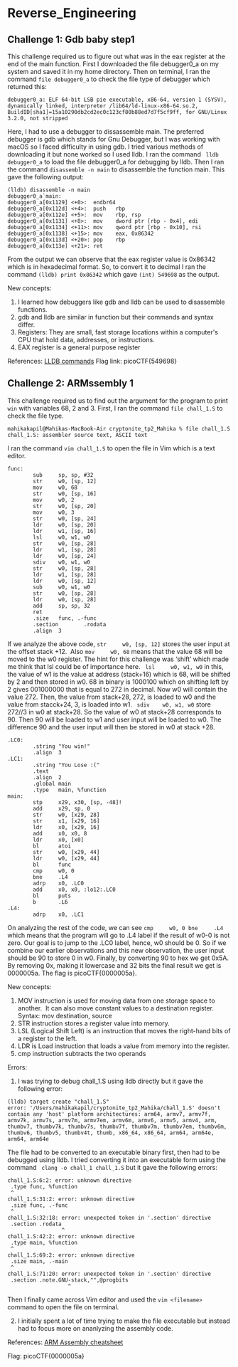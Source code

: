 # Reverse_Engineering
## Challenge 1: Gdb baby step1

This challenge required us to figure out what was in the eax register at the end of the main function.
First I downloaded the file debugger0_a on my system and saved it in my home directory. Then on terminal, I ran the command `file debugger0_a` to check the file type of debugger which returned this: 
```
debugger0_a: ELF 64-bit LSB pie executable, x86-64, version 1 (SYSV), dynamically linked, interpreter /lib64/ld-linux-x86-64.so.2, BuildID[sha1]=15a10290db2cd2ec0c123cf80b88ed7d7f5cf9ff, for GNU/Linux 3.2.0, not stripped
```
Here, I had to use a debugger to dissassemble main. The preferred debugger is gdb which stands for Gnu Debugger, but I was working with macOS so I faced difficulty in using gdb. I tried various methods of downloading it but none worked so I used lldb. I ran the command ` lldb debugger0_a` to load the file debugger0_a for debugging by lldb. Then I ran the command `disassemble -n main` to disassemble the function main. This gave the following output:
```
(lldb) disassemble -n main
debugger0_a`main:
debugger0_a[0x1129] <+0>:  endbr64 
debugger0_a[0x112d] <+4>:  push   rbp
debugger0_a[0x112e] <+5>:  mov    rbp, rsp
debugger0_a[0x1131] <+8>:  mov    dword ptr [rbp - 0x4], edi
debugger0_a[0x1134] <+11>: mov    qword ptr [rbp - 0x10], rsi
debugger0_a[0x1138] <+15>: mov    eax, 0x86342
debugger0_a[0x113d] <+20>: pop    rbp
debugger0_a[0x113e] <+21>: ret    
```
From the output we can observe that the eax register value is 0x86342 which is in hexadecimal format. So, to convert it to decimal  I	ran the command `(lldb) print 0x86342` which gave `(int) 549698` as the output.

New concepts:
1. I learned how debuggers like gdb and lldb can be used to disassemble functions.
2. gdb and lldb are similar in function but their commands and syntax differ.
3. Registers: They are small, fast storage locations within a computer's CPU that hold data, addresses, or instructions.
4. EAX register is a general purpose register

References: [LLDB commands](https://www.kodeco.com/books/advanced-apple-debugging-reverse-engineering/v3.0/chapters/A-appendix-a-lldb-cheatsheet)
Flag link: picoCTF{549698}


## Challenge 2: ARMssembly 1

This challenge required us to find out the argument for the program to print `win` with variables 68, 2 and 3. First, I ran the command `file chall_1.S` to check the file type. 
```
mahikakapil@Mahikas-MacBook-Air cryptonite_tp2_Mahika % file chall_1.S
chall_1.S: assembler source text, ASCII text
```
I ran the command `vim chall_1.S` to open the file in Vim which is a text editor.  

```
func:
        sub     sp, sp, #32
        str     w0, [sp, 12]
        mov     w0, 68
        str     w0, [sp, 16]
        mov     w0, 2
        str     w0, [sp, 20]
        mov     w0, 3
        str     w0, [sp, 24]
        ldr     w0, [sp, 20]
        ldr     w1, [sp, 16]
        lsl     w0, w1, w0
        str     w0, [sp, 28]
        ldr     w1, [sp, 28]
        ldr     w0, [sp, 24]
        sdiv    w0, w1, w0
        str     w0, [sp, 28]
        ldr     w1, [sp, 28]
        ldr     w0, [sp, 12]
        sub     w0, w1, w0
        str     w0, [sp, 28]
        ldr     w0, [sp, 28]
        add     sp, sp, 32
        ret
        .size   func, .-func
        .section        .rodata
        .align  3
```
If we analyze the above code, `str     w0, [sp, 12]` stores the user input at the offset stack +12.  Also `mov     w0, 68` means that the value 68 will be moved to the w0 register. The hint for this challenge was ‘shift’ which made me think that lsl could be of importance here. ` lsl     w0, w1, w0` in this, the value of w1 is the value at address (stack+16) which is 68,  will be shifted by 2 and then stored in w0. 68 in binary is 1000100 which on shifting left by 2 gives 001000000 that is equal to 272 in decimal. Now w0 will contain the value 272. Then, the value from stack+28, 272, is loaded to w0 and the value from stacck+24, 3, is loaded into w1.  ` sdiv    w0, w1, w0` store 272//3 in w0 at stack+28. So the value of w0 at stack+28 corresponds to 90.  Then 90 will be loaded to w1 and user input will be loaded to w0. The difference 90 and the user input will then be stored in w0 at stack +28.

```
.LC0:
        .string "You win!"
        .align  3
.LC1:
        .string "You Lose :("
        .text
        .align  2
        .global main
        .type   main, %function
main:
        stp     x29, x30, [sp, -48]!
        add     x29, sp, 0
        str     w0, [x29, 28]
        str     x1, [x29, 16]
        ldr     x0, [x29, 16]
        add     x0, x0, 8
        ldr     x0, [x0]
        bl      atoi
        str     w0, [x29, 44]
        ldr     w0, [x29, 44]
        bl      func
        cmp     w0, 0
        bne     .L4
        adrp    x0, .LC0
        add     x0, x0, :lo12:.LC0
        bl      puts
        b       .L6
.L4:
        adrp    x0, .LC1
```
On analyzing the rest of the code, we can see `cmp     w0, 0
        bne     .L4` which means that the program will go to .L4 label if the result of w0-0 is not zero. Our goal is to jump to the .LC0 label, hence, w0 should be 0.  So if we combine our earlier observations and this new observation, the user input should be 90 to store 0 in w0. Finally, by converting 90 to hex we get 0x5A. By removing 0x, making it lowercase and 32 bits the final result we get is 0000005a. The flag is picoCTF{0000005a}.

New concepts:
1. MOV instruction is used for moving data from one storage space to another.  It can also move constant values to a destination register. Syntax: mov destination, source
2. STR instruction stores a register value into memory.
3. LSL (Logical Shift Left) is an instruction that moves the right-hand bits of a register to the left.
4. LDR is Load instruction that loads a value from memory into the register.
5. cmp instruction subtracts the two operands


Errors:
1. I was trying to debug chall_1.S using lldb directly but it gave the following error: 
```
(lldb) target create "chall_1.S"
error: '/Users/mahikakapil/cryptonite_tp2_Mahika/chall_1.S' doesn't contain any 'host' platform architectures: arm64, armv7, armv7f, armv7k, armv7s, armv7m, armv7em, armv6m, armv6, armv5, armv4, arm, thumbv7, thumbv7k, thumbv7s, thumbv7f, thumbv7m, thumbv7em, thumbv6m, thumbv6, thumbv5, thumbv4t, thumb, x86_64, x86_64, arm64, arm64e, arm64, arm64e
```
The file had to be converted to an executable binary first, then had to be debugged using lldb.  I tried converting  it into an executable form using the command ` clang -o chall_1 chall_1.S` but it gave the following errors:
```
chall_1.S:6:2: error: unknown directive
 .type func, %function
 ^
chall_1.S:31:2: error: unknown directive
 .size func, .-func
 ^
chall_1.S:32:18: error: unexpected token in '.section' directive
 .section .rodata
                 ^
chall_1.S:42:2: error: unknown directive
 .type main, %function
 ^
chall_1.S:69:2: error: unknown directive
 .size main, .-main
 ^
chall_1.S:71:20: error: unexpected token in '.section' directive
 .section .note.GNU-stack,"",@progbits
                   ^
```
Then I finally came across Vim editor and used the `vim <filename>` command to open the file on terminal.

2. I initially spent a lot of time trying to make the file executable but instead had to focus more on ananlyzing the assembly code.


References: [ARM Assembly cheatsheet](https://cheatography.com/syshella/cheat-sheets/arm-assembly/)

Flag: picoCTF{0000005a}
